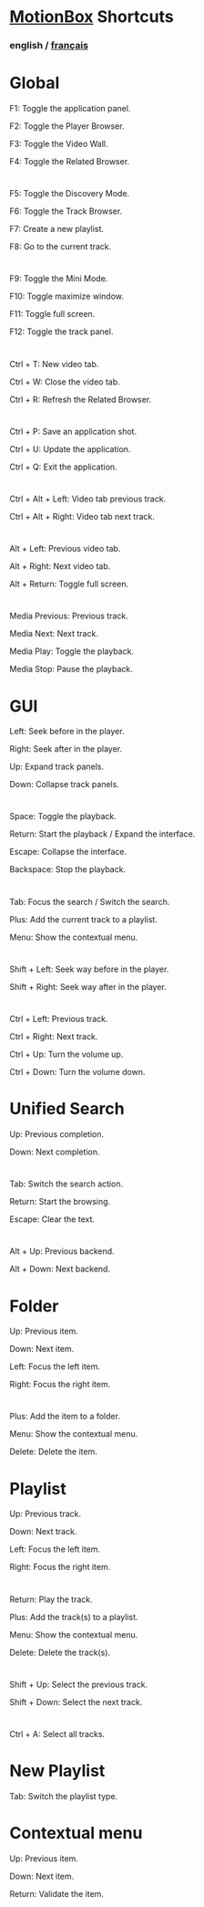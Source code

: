 # [MotionBox](../Readme.html) Shortcuts

### english / [français](fr/shortcuts.html)

# Global

F1: Toggle the application panel.

F2: Toggle the Player Browser.

F3: Toggle the Video Wall.

F4: Toggle the Related Browser.

#

F5: Toggle the Discovery Mode.

F6: Toggle the Track Browser.

F7: Create a new playlist.

F8: Go to the current track.

#

F9: Toggle the Mini Mode.

F10: Toggle maximize window.

F11: Toggle full screen.

F12: Toggle the track panel.

#

Ctrl + T: New video tab.

Ctrl + W: Close the video tab.

Ctrl + R: Refresh the Related Browser.

#

Ctrl + P: Save an application shot.

Ctrl + U: Update the application.

Ctrl + Q: Exit the application.

#

Ctrl + Alt + Left: Video tab previous track.

Ctrl + Alt + Right: Video tab next track.

#

Alt + Left: Previous video tab.

Alt + Right: Next video tab.

Alt + Return: Toggle full screen.

#

Media Previous: Previous track.

Media Next: Next track.

Media Play: Toggle the playback.

Media Stop: Pause the playback.


# GUI

Left: Seek before in the player.

Right: Seek after in the player.

Up: Expand track panels.

Down: Collapse track panels.

#

Space: Toggle the playback.

Return: Start the playback / Expand the interface.

Escape: Collapse the interface.

Backspace: Stop the playback.

#

Tab: Focus the search / Switch the search.

Plus: Add the current track to a playlist.

Menu: Show the contextual menu.

#

Shift + Left: Seek way before in the player.

Shift + Right: Seek way after in the player.

#

Ctrl + Left: Previous track.

Ctrl + Right: Next track.

Ctrl + Up: Turn the volume up.

Ctrl + Down: Turn the volume down.


# Unified Search

Up: Previous completion.

Down: Next completion.

#

Tab: Switch the search action.

Return: Start the browsing.

Escape: Clear the text.

#

Alt + Up: Previous backend.

Alt + Down: Next backend.


# Folder

Up: Previous item.

Down: Next item.

Left: Focus the left item.

Right: Focus the right item.

#

Plus: Add the item to a folder.

Menu: Show the contextual menu.

Delete: Delete the item.


# Playlist

Up: Previous track.

Down: Next track.

Left: Focus the left item.

Right: Focus the right item.

#

Return: Play the track.

Plus: Add the track(s) to a playlist.

Menu: Show the contextual menu.

Delete: Delete the track(s).

#

Shift + Up: Select the previous track.

Shift + Down: Select the next track.

#

Ctrl + A: Select all tracks.


# New Playlist

Tab: Switch the playlist type.


# Contextual menu

Up: Previous item.

Down: Next item.

Return: Validate the item.
